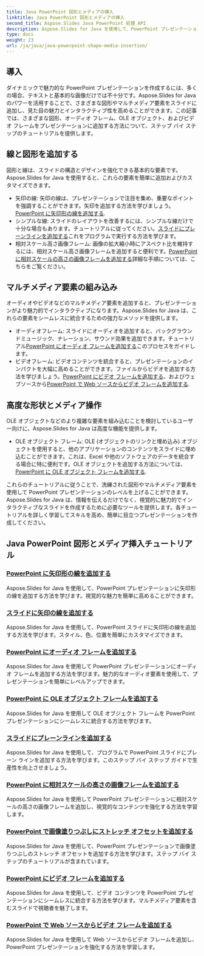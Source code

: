 ```yaml
---
title: Java PowerPoint 図形とメディアの挿入
linktitle: Java PowerPoint 図形とメディアの挿入
second_title: Aspose.Slides Java PowerPoint 処理 API
description: Aspose.Slides for Java を使用して、PowerPoint プレゼンテーションに図形やメディアを挿入する方法を学びます。チュートリアルには、線、オーディオ、OLE オブジェクト、ビデオの追加が含まれます。
type: docs
weight: 23
url: /ja/java/java-powerpoint-shape-media-insertion/
---
```


## 導入

ダイナミックで魅力的な PowerPoint プレゼンテーションを作成するには、多くの場合、テキストと基本的な画像だけでは不十分です。Aspose.Slides for Java のパワーを活用することで、さまざまな図形やマルチメディア要素をスライドに追加し、見た目の魅力とインタラクティブ性を高めることができます。この記事では、さまざまな図形、オーディオ フレーム、OLE オブジェクト、およびビデオ フレームをプレゼンテーションに追加する方法について、ステップ バイ ステップのチュートリアルを提供します。

## 線と図形を追加する

図形と線は、スライドの構造とデザインを強化できる基本的な要素です。Aspose.Slides for Java を使用すると、これらの要素を簡単に追加およびカスタマイズできます。

- 矢印の線: 矢印の線は、プレゼンテーションで注目を集め、重要なポイントを強調することができます。矢印を追加する方法を学びましょう。[PowerPoint に矢印形の線を追加する](./add-arrow-shaped-line-powerpoint/).
- シンプルな線: スライドのレイアウトを改善するには、シンプルな線だけで十分な場合もあります。チュートリアルに従ってください。[スライドにプレーンラインを追加する](./add-plain-line-slide/)これをプログラムで実行する方法を学びます。
- 相対スケール高さ画像フレーム: 画像の拡大縮小時にアスペクト比を維持するには、相対スケール高さ画像フレームを追加すると便利です。[PowerPoint に相対スケールの高さの画像フレームを追加する](./add-relative-scale-height-picture-frame-powerpoint/)詳細な手順については、こちらをご覧ください。

## マルチメディア要素の組み込み

オーディオやビデオなどのマルチメディア要素を追加すると、プレゼンテーションがより魅力的でインタラクティブになります。Aspose.Slides for Java は、これらの要素をシームレスに統合するための強力なメソッドを提供します。

- オーディオフレーム: スライドにオーディオを追加すると、バックグラウンドミュージック、ナレーション、サウンド効果を追加できます。チュートリアル[PowerPoint にオーディオ フレームを追加する](./add-audio-frame-powerpoint/)このプロセスをガイドします。
- ビデオフレーム: ビデオコンテンツを統合すると、プレゼンテーションのインパクトを大幅に高めることができます。ファイルからビデオを追加する方法を学びましょう。[PowerPoint にビデオ フレームを追加する](./add-video-frame-powerpoint/)、およびウェブソースから[PowerPoint で Web ソースからビデオ フレームを追加する](./add-video-frame-web-source-powerpoint/).

## 高度な形状とメディア操作

OLE オブジェクトなどのより複雑な要素を組み込むことを検討しているユーザー向けに、Aspose.Slides for Java は高度な機能を提供します。

-  OLE オブジェクト フレーム: OLE (オブジェクトのリンクと埋め込み) オブジェクトを使用すると、他のアプリケーションのコンテンツをスライドに埋め込むことができます。これは、Excel や他のソフトウェアのデータを統合する場合に特に便利です。OLE オブジェクトを追加する方法については、[PowerPoint に OLE オブジェクト フレームを追加する](./add-ole-object-frame-powerpoint/).

これらのチュートリアルに従うことで、洗練された図形やマルチメディア要素を使用して PowerPoint プレゼンテーションのレベルを上げることができます。Aspose.Slides for Java は、情報を伝えるだけでなく、視覚的に魅力的でインタラクティブなスライドを作成するために必要なツールを提供します。各チュートリアルを詳しく学習してスキルを高め、簡単に目立つプレゼンテーションを作成してください。
## Java PowerPoint 図形とメディア挿入チュートリアル
### [PowerPoint に矢印形の線を追加する](./add-arrow-shaped-line-powerpoint/)
Aspose.Slides for Java を使用して、PowerPoint プレゼンテーションに矢印形の線を追加する方法を学びます。視覚的な魅力を簡単に高めることができます。
### [スライドに矢印の線を追加する](./add-arrow-shaped-line-slide/)
Aspose.Slides for Java を使用して、PowerPoint スライドに矢印形の線を追加する方法を学びます。スタイル、色、位置を簡単にカスタマイズできます。
### [PowerPoint にオーディオ フレームを追加する](./add-audio-frame-powerpoint/)
Aspose.Slides for Java を使用して PowerPoint プレゼンテーションにオーディオ フレームを追加する方法を学びます。魅力的なオーディオ要素を使用して、プレゼンテーションを簡単にレベルアップできます。
### [PowerPoint に OLE オブジェクト フレームを追加する](./add-ole-object-frame-powerpoint/)
Aspose.Slides for Java を使用して OLE オブジェクト フレームを PowerPoint プレゼンテーションにシームレスに統合する方法を学びます。
### [スライドにプレーンラインを追加する](./add-plain-line-slide/)
Aspose.Slides for Java を使用して、プログラムで PowerPoint スライドにプレーン ラインを追加する方法を学びます。このステップ バイ ステップ ガイドで生産性を向上させましょう。
### [PowerPoint に相対スケールの高さの画像フレームを追加する](./add-relative-scale-height-picture-frame-powerpoint/)
Aspose.Slides for Java を使用して PowerPoint プレゼンテーションに相対スケールの高さの画像フレームを追加し、視覚的なコンテンツを強化する方法を学習します。
### [PowerPoint で画像塗りつぶしにストレッチ オフセットを追加する](./add-stretch-offset-image-fill-powerpoint/)
Aspose.Slides for Java を使用して、PowerPoint プレゼンテーションで画像塗りつぶしのストレッチ オフセットを追加する方法を学びます。ステップ バイ ステップのチュートリアルが含まれています。
### [PowerPoint にビデオ フレームを追加する](./add-video-frame-powerpoint/)
Aspose.Slides for Java を使用して、ビデオ コンテンツを PowerPoint プレゼンテーションにシームレスに統合する方法を学びます。マルチメディア要素を含むスライドで視聴者を魅了します。
### [PowerPoint で Web ソースからビデオ フレームを追加する](./add-video-frame-web-source-powerpoint/)
Aspose.Slides for Java を使用して Web ソースからビデオ フレームを追加し、PowerPoint プレゼンテーションを強化する方法を学習します。
